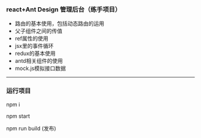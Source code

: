 ### react+Ant Design 管理后台（练手项目）
- 路由的基本使用，包括动态路由的运用
- 父子组件之间的传值
- ref属性的使用
- jsx里的事件循环
- redux的基本使用
- antd相关组件的使用
- mock.js模拟接口数据
---
### 运行项目
npm i  

npm start  

npm run build (发布)